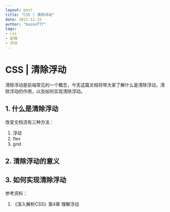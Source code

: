 ```yaml
---
layout: post
title: "CSS | 清除浮动"
date: 2022-11-15
author: "KazooTTT"
tags:
- css
- 前端
- 浮动
---
```




# CSS | 清除浮动

清除浮动是前端常见的一个概念，今天这篇文档将带大家了解什么是清除浮动，清除浮动的作用，以及如何实现清除浮动。



## 1. 什么是清除浮动

改变文档流有三种方法：

1. 浮动 
2. flex
3. grid







## 2. 清除浮动的意义



## 3. 如何实现清除浮动



参考资料：

1. 《深入解析CSS》第4章 理解浮动
